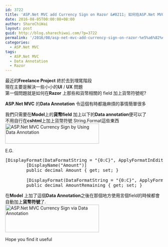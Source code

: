 ```yaml
---
id: 3722
title: 'ASP.Net MVC add Currency Sign on Razor &#8211; 如何在ASP.Net MVC 上那些和貨幣相關的 field 加上貨幣符號呢?'
date: 2016-08-05T00:00:08+08:00
author: ShareChiWai
layout: post
guid: http://blog.sharechiwai.com/?p=3722
permalink: '/2016/08/asp-net-mvc-add-currency-sign-on-razor-%e5%a6%82%e4%bd%95%e5%9c%a8asp-net-mvc-%e4%b8%8a%e9%82%a3%e4%ba%9b%e5%92%8c%e8%b2%a8%e5%b9%a3%e7%9b%b8%e9%97%9c%e7%9a%84-field-%e5%8a%a0%e4%b8%8a%e8%b2%a8/'
categories:
  - ASP.Net MVC
tags:
  - ASP.Net MVC
  - Data Annotation
  - Razor
---
```

最近的**Freelance Project** 終於去到埋尾階段  
現在主要是解決一些小小的**UI** / **UX** 問題  
第一個問題就是如何在**Razor** 上那些和貨幣相關的 field 加上貨幣符號呢?

**ASP.Net MVC** 的**Data Annotation** 令這個有時都幾麻煩的事情簡單很多

我們只需要在**Model**上的**貨幣field** 加上以下的**Data annotation**便可以了  
不用自行在**cshtml**上加上貨幣符號 String.Format這些東西  
<img class="alignnone size-medium wp-image-3723" src="https://i2.wp.com/blog.sharechiwai.com/wp-content/uploads/2016/08/aspnetcurrency.png?resize=300%2C64" alt="ASP.Net MVC Currency Sign by Using Data Annotation" width="300" height="64" srcset="https://i2.wp.com/blog.sharechiwai.com/wp-content/uploads/2016/08/aspnetcurrency.png?resize=300%2C64 300w, https://i2.wp.com/blog.sharechiwai.com/wp-content/uploads/2016/08/aspnetcurrency.png?resize=624%2C133 624w, https://i2.wp.com/blog.sharechiwai.com/wp-content/uploads/2016/08/aspnetcurrency.png?w=656 656w" sizes="(max-width: 300px) 100vw, 300px" data-recalc-dims="1" /> 

E.G.

<pre>[DisplayFormat(DataFormatString = "{0:C}", ApplyFormatInEditMode = true)]
        [DisplayName("Amount")]
        public decimal Amount { get; set; }

        [DisplayFormat(DataFormatString = "{0:C}", ApplyFormatInEditMode = true)]
        public decimal AmountRemaining { get; set; }
</pre>

在**Model** 上加了這個**Data Annotation**之後在那個地方使用言個field的時候都會自動加上**貨幣符號**了.  
[<img class="alignnone size-medium wp-image-3724" src="https://i0.wp.com/blog.sharechiwai.com/wp-content/uploads/2016/08/aspnetcurrency2.png?resize=300%2C88" alt="ASP.Net MVC Currency Sign via Data Annotation" width="300" height="88" srcset="https://i0.wp.com/blog.sharechiwai.com/wp-content/uploads/2016/08/aspnetcurrency2.png?resize=300%2C88 300w, https://i0.wp.com/blog.sharechiwai.com/wp-content/uploads/2016/08/aspnetcurrency2.png?w=545 545w" sizes="(max-width: 300px) 100vw, 300px" data-recalc-dims="1" />](https://i0.wp.com/blog.sharechiwai.com/wp-content/uploads/2016/08/aspnetcurrency2.png)

Hope you find it useful
